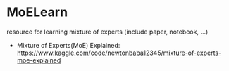 # MoELearn
resource for learning mixture of experts (include paper, notebook, ...)


* Mixture of Experts(MoE) Explained: https://www.kaggle.com/code/newtonbaba12345/mixture-of-experts-moe-explained
